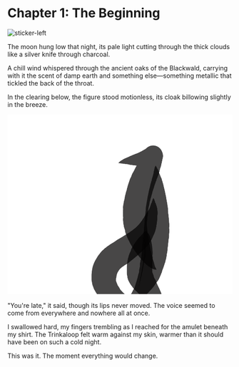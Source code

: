 # Chapter 1: The Beginning

![sticker-left](assets/layers/7stickers/01_01_moon.png)

The moon hung low that night, its pale light cutting through the thick clouds like a silver knife through charcoal. 

A chill wind whispered through the ancient oaks of the Blackwald, carrying with it the scent of damp earth and something else—something metallic that tickled the back of the throat. 

In the clearing below, the figure stood motionless, its cloak billowing slightly in the breeze. 

![sticker-right](assets/layers/7stickers/01_01_shadow.png)

"You're late," it said, though its lips never moved. The voice seemed to come from everywhere and nowhere all at once. 

I swallowed hard, my fingers trembling as I reached for the amulet beneath my shirt. The Trinkaloop felt warm against my skin, warmer than it should have been on such a cold night. 

This was it. The moment everything would change.